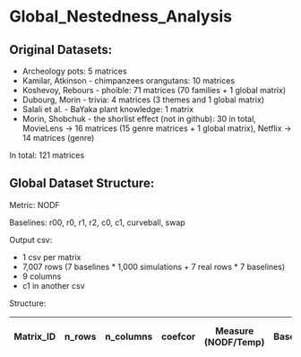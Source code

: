 # Global_Nestedness_Analysis

## Original Datasets:

- Archeology pots: 5 matrices
- Kamilar, Atkinson - chimpanzees orangutans: 10 matrices
- Koshevoy, Rebours - phoible: 71 matrices (70 families + 1 global matrix)
- Dubourg, Morin - trivia: 4 matrices (3 themes and 1 global matrix)
- Salali et al. - BaYaka plant knowledge: 1 matrix
- Morin, Shobchuk - the shorlist effect (not in github): 30 in total, MovieLens -> 16 matrices (15 genre matrices + 1 global matrix), Netflix -> 14 matrices (genre)

In total: 121 matrices

## Global Dataset Structure:

Metric: NODF

Baselines: r00, r0, r1, r2, c0, c1, curveball, swap

Output csv: 
- 1 csv per matrix
- 7,007 rows (7 baselines * 1,000 simulations + 7 real rows * 7 baselines)
- 9 columns
- c1 in another csv

Structure:

| Matrix_ID | n_rows | n_columns | coefcor | Measure (NODF/Temp) | Baseline | Type (simulated / Real) | nestedness_value | p_value |
|-----------|--------|-----------|---------|----------------------|----------|--------------------------|------------------|---------|
